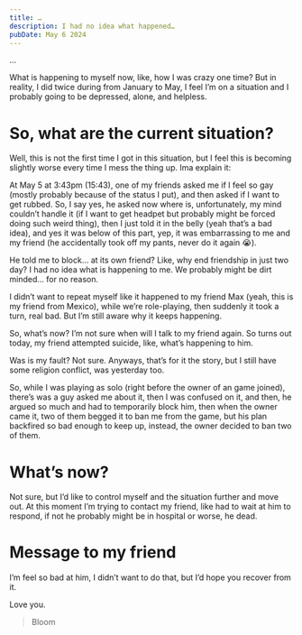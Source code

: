 ```yaml
---
title: …
description: I had no idea what happened…
pubDate: May 6 2024
---
```

…

What is happening to myself now, like, how I was crazy one time? But in reality, I did twice during from January to May, I feel I’m on a situation and I probably going to be depressed, alone, and helpless.

# So, what are the current situation?
Well, this is not the first time I got in this situation, but I feel this is becoming slightly worse every time I mess the thing up. Ima explain it:

At May 5 at 3:43pm (15:43), one of my friends asked me if I feel so gay (mostly probably because of the status I put), and then asked if I want to get rubbed. So, I say yes, he asked now where is, unfortunately, my mind couldn’t handle it (if I want to get headpet but probably might be forced doing such weird thing), then I just told it in the belly (yeah that’s a bad idea), and yes it was below of this part, yep, it was embarrassing to me and my friend (he accidentally took off my pants, never do it again 😭). 

He told me to block… at its own friend? Like, why end friendship in just two day? I had no idea what is happening to me. We probably might be dirt minded… for no reason. 

I didn’t want to repeat myself like it happened to my friend Max (yeah, this is my friend from Mexico), while we’re role-playing, then suddenly it took a turn, real bad. But I’m still aware why it keeps happening. 

So, what’s now? I’m not sure when will I talk to my friend again. So turns out today, my friend attempted suicide, like, what’s happening to him.

Was is my fault? Not sure. Anyways, that’s for it the story, but I still have some religion conflict, was yesterday too. 

So, while I was playing as solo (right before the owner of an game joined), there’s was a guy asked me about it, then I was confused on it, and then, he argued so much and had to temporarily block him, then when the owner came it, two of them begged it to ban me from the game, but his plan backfired so bad enough to keep up, instead, the owner decided to ban two of them.

# What’s now?
Not sure, but I’d like to control myself and the situation further and move out. At this moment I’m trying to contact my friend, like had to wait at him to respond, if not he probably might be in hospital or worse, he dead.

# Message to my friend
I’m feel so bad at him, I didn’t want to do that, but I’d hope you recover from it. 

Love you.
> Bloom

